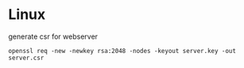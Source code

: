 # Linux

generate csr for webserver 
```shell
openssl req -new -newkey rsa:2048 -nodes -keyout server.key -out server.csr
```
